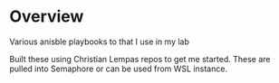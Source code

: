 # Overview
Various anisble playbooks to that I use in my lab

Built these using Christian Lempas repos to get me started. These are pulled into Semaphore or can be used from WSL instance.